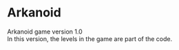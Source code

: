 # Arkanoid 
Arkanoid game version 1.0\
In this version, the levels in the game are part of the code.
